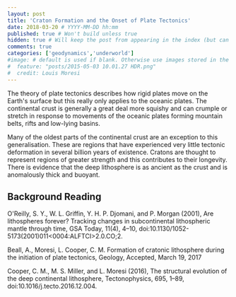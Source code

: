 ```yaml
---
layout: post
title: 'Craton Formation and the Onset of Plate Tectonics'
date: 2018-03-20 # YYYY-MM-DD hh:mm
published: true # Won't build unless true
hidden: true # Will keep the post from appearing in the index (but can be previewed if the link is known)
comments: true
categories: ['geodynamics','underworld']
#image: # default is used if blank. Otherwise use images stored in the _images/posts folder
#  feature: "posts/2015-05-03 10.01.27 HDR.png"
#  credit: Louis Moresi
---
```


The theory of plate tectonics describes how rigid plates move on the Earth's surface but this really only applies to the oceanic plates.
The continental crust is generally a great deal more squishy and can crumple or stretch in response to movements of the oceanic plates forming
mountain belts, rifts and low-lying basins.

Many of the oldest parts of the continental crust are an exception to this generalisation. These are regions that have experienced very little tectonic deformation
in several billion years of existence. Cratons are thought to represent regions of greater strength and this contributes to their longevity.
There is evidence that the deep lithosphere is as ancient as the crust and is anomalously thick and buoyant.




## Background Reading

O'Reilly, S. Y., W. L. Griffin, Y. H. P. Djomani, and P. Morgan (2001), Are lithospheres forever? Tracking changes in subcontinental lithospheric mantle through time, GSA Today, 11(4), 4–10, doi:10.1130/1052-5173(2001)011<0004:ALFTCI>2.0.CO;2.

Beall, A., Moresi, L. Cooper, C. M. Formation of cratonic lithosphere during the initiation of plate tectonics, Geology, Accepted, March 19, 2017

Cooper, C. M., M. S. Miller, and L. Moresi (2016), The structural evolution of the deep continental lithosphere,
Tectonophysics, 695, 1–89, doi:10.1016/j.tecto.2016.12.004.
